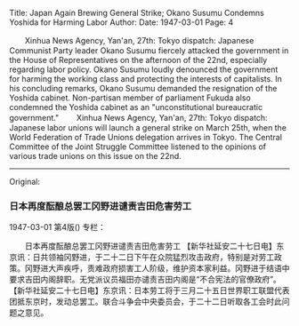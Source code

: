 Title: Japan Again Brewing General Strike; Okano Susumu Condemns Yoshida for Harming Labor
Author:
Date: 1947-03-01
Page: 4

　　Xinhua News Agency, Yan'an, 27th: Tokyo dispatch: Japanese Communist Party leader Okano Susumu fiercely attacked the government in the House of Representatives on the afternoon of the 22nd, especially regarding labor policy. Okano Susumu loudly denounced the government for harming the working class and protecting the interests of capitalists. In his concluding remarks, Okano Susumu demanded the resignation of the Yoshida cabinet. Non-partisan member of parliament Fukuda also condemned the Yoshida cabinet as an "unconstitutional bureaucratic government."
　　Xinhua News Agency, Yan'an, 27th: Tokyo dispatch: Japanese labor unions will launch a general strike on March 25th, when the World Federation of Trade Unions delegation arrives in Tokyo. The Central Committee of the Joint Struggle Committee listened to the opinions of various trade unions on this issue on the 22nd.



<hr /> 

Original: 


### 日本再度酝酿总罢工冈野进谴责吉田危害劳工

1947-03-01
第4版()
专栏：

　　日本再度酝酿总罢工冈野进谴责吉田危害劳工
    【新华社延安二十七日电】东京讯：日共领袖冈野进，于二十二日下午在众院猛烈攻击政府，特别是对劳工政策。冈野进大声疾呼，责难政府损害工人阶级，维护资本家利益。冈野进于结语中要求吉田内阁辞职。无党派议员福田亦谴责吉田内阁是“不合宪法的官僚政府”。
    【新华社延安二十七日电】东京讯：日本劳工将于三月二十五日世界职工联盟代表团抵东京时，发动总罢工。联合斗争会中央委员会，于二十二日听取各工会时此问题之意见。

